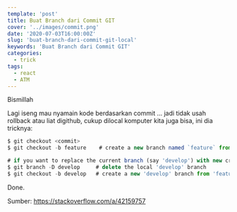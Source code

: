 ```yaml
---
template: 'post'
title: Buat Branch dari Commit GIT
cover: '../images/commit.png'
date: '2020-07-03T16:00:00Z'
slug: 'buat-branch-dari-commit-git-local'
keywords: 'Buat Branch dari Commit GIT'
categories:
  - trick
tags:
  - react
  - ATM
---
```


Bismillah

Lagi iseng mau nyamain kode berdasarkan commit ... jadi tidak usah rollback atau liat digithub, cukup dilocal komputer kita juga bisa, ini dia tricknya:

```javascript
$ git checkout <commit>
$ git checkout -b feature    # create a new branch named `feature` from the commit

# if you want to replace the current branch (say 'develop') with new created branch ('feature')
$ git branch -D develop     # delete the local 'develop' branch
$ git checkout -b develop   # create a new 'develop' branch from 'feature' branch
```

Done.

Sumber: https://stackoverflow.com/a/42159757
